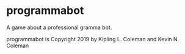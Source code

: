 # programmabot
A game about a professional gramma bot.

programmabot is Copyright 2019 by Kipling L. Coleman and Kevin N. Coleman
